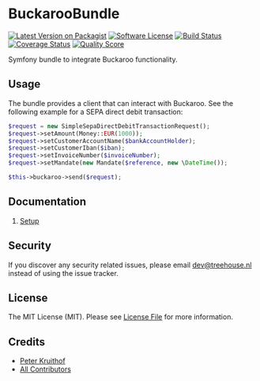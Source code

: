BuckarooBundle
==============

[![Latest Version on Packagist][ico-version]][link-packagist]
[![Software License][ico-license]](LICENSE.md)
[![Build Status][ico-travis]][link-travis]
[![Coverage Status][ico-scrutinizer]][link-scrutinizer]
[![Quality Score][ico-code-quality]][link-code-quality]

Symfony bundle to integrate Buckaroo functionality.


## Usage

The bundle provides a client that can interact with Buckaroo. See the
following example for a SEPA direct debit transaction:

```php
$request = new SimpleSepaDirectDebitTransactionRequest();
$request->setAmount(Money::EUR(1000));
$request->setCustomerAccountName($bankAccountHolder);
$request->setCustomerIban($iban);
$request->setInvoiceNumber($invoiceNumber);
$request->setMandate(new Mandate($reference, new \DateTime());

$this->buckaroo->send($request);
```


## Documentation

1. [Setup][doc-setup]

[doc-setup]: /docs/01-setup.md


## Security

If you discover any security related issues, please email dev@treehouse.nl
instead of using the issue tracker.


## License

The MIT License (MIT). Please see [License File](LICENSE.md) for more information.


## Credits

- [Peter Kruithof][link-author]
- [All Contributors][link-contributors]


[ico-version]:       https://img.shields.io/packagist/v/treehouselabs/buckaroo-bundle.svg?style=flat-square
[ico-license]:       https://img.shields.io/badge/license-MIT-brightgreen.svg?style=flat-square
[ico-travis]:        https://img.shields.io/travis/treehouselabs/buckaroo-bundle/master.svg?style=flat-square
[ico-scrutinizer]:   https://img.shields.io/scrutinizer/coverage/g/treehouselabs/buckaroo-bundle.svg?style=flat-square
[ico-code-quality]:  https://img.shields.io/scrutinizer/g/treehouselabs/buckaroo-bundle.svg?style=flat-square
[ico-downloads]:     https://img.shields.io/packagist/dt/treehouselabs/buckaroo-bundle.svg?style=flat-square

[link-packagist]:    https://packagist.org/packages/treehouselabs/buckaroo-bundle
[link-travis]:       https://travis-ci.org/treehouselabs/buckaroo-bundle
[link-scrutinizer]:  https://scrutinizer-ci.com/g/treehouselabs/buckaroo-bundle/code-structure
[link-code-quality]: https://scrutinizer-ci.com/g/treehouselabs/buckaroo-bundle
[link-downloads]:    https://packagist.org/packages/treehouselabs/buckaroo-bundle
[link-author]:       https://github.com/pkruithof
[link-contributors]: ../../contributors
